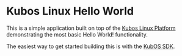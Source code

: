 # Kubos Linux Hello World

This is a simple application built on top of the [Kubos Linux Platform](https://github.com/kubos/kubos-linux-build) 
demonstrating the most basic Hello World! functionality.

The easiest way to get started building this is with the [KubOS SDK](http://docs.kubos.co/latest/md_docs_kubos-sdk.html).
